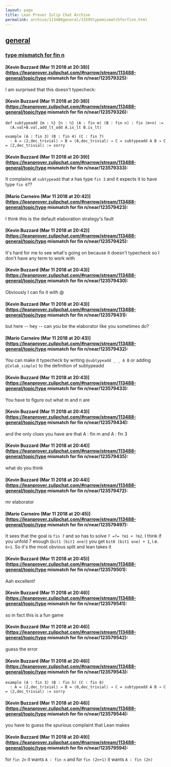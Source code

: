 ```yaml
---
layout: page
title: Lean Prover Zulip Chat Archive 
permalink: archive/113488general/31595typemismatchforfinn.html
---
```


## [general](index.html)
### [type mismatch for fin n](31595typemismatchforfinn.html)

#### [Kevin Buzzard (Mar 11 2018 at 20:38)](https://leanprover.zulipchat.com/#narrow/stream/113488-general/topic/type mismatch for fin n/near/123579325):
I am surprised that this doesn't typecheck:

#### [Kevin Buzzard (Mar 11 2018 at 20:38)](https://leanprover.zulipchat.com/#narrow/stream/113488-general/topic/type mismatch for fin n/near/123579326):
```
def subtypeadd {m : ℕ} {n : ℕ} (A : fin m) (B : fin n) : fin (m+n) := 
  ⟨A.val+B.val,add_lt_add A.is_lt B.is_lt⟩

example (A : fin 3) (B : fin 4) (C : fin 7) 
  : A = ⟨2,dec_trivial⟩ → B = ⟨0,dec_trivial⟩ → C = subtypeadd A B → C = ⟨2,dec_trivial⟩ := sorry
```

#### [Kevin Buzzard (Mar 11 2018 at 20:39)](https://leanprover.zulipchat.com/#narrow/stream/113488-general/topic/type mismatch for fin n/near/123579333):
It complains at `subtypeadd` that `A` has type `fin 3` and it expects it to have type `fin 6`??

#### [Mario Carneiro (Mar 11 2018 at 20:42)](https://leanprover.zulipchat.com/#narrow/stream/113488-general/topic/type mismatch for fin n/near/123579423):
I think this is the default elaboration strategy's fault

#### [Kevin Buzzard (Mar 11 2018 at 20:42)](https://leanprover.zulipchat.com/#narrow/stream/113488-general/topic/type mismatch for fin n/near/123579425):
It's hard for me to see what's going on because it doesn't typecheck so I don't have any term to work with

#### [Kevin Buzzard (Mar 11 2018 at 20:43)](https://leanprover.zulipchat.com/#narrow/stream/113488-general/topic/type mismatch for fin n/near/123579430):
Obviously I can fix it with @

#### [Kevin Buzzard (Mar 11 2018 at 20:43)](https://leanprover.zulipchat.com/#narrow/stream/113488-general/topic/type mismatch for fin n/near/123579431):
but here -- hey -- can you be the elaborator like you sometimes do?

#### [Mario Carneiro (Mar 11 2018 at 20:43)](https://leanprover.zulipchat.com/#narrow/stream/113488-general/topic/type mismatch for fin n/near/123579432):
You can make it typecheck by writing `@subtypeadd _ _ A B` or adding `@[elab_simple]` to the definition of subtypeadd

#### [Kevin Buzzard (Mar 11 2018 at 20:43)](https://leanprover.zulipchat.com/#narrow/stream/113488-general/topic/type mismatch for fin n/near/123579433):
You have to figure out what m and n are

#### [Kevin Buzzard (Mar 11 2018 at 20:43)](https://leanprover.zulipchat.com/#narrow/stream/113488-general/topic/type mismatch for fin n/near/123579434):
and the only clues you have are that A : fin m and A : fin 3

#### [Kevin Buzzard (Mar 11 2018 at 20:44)](https://leanprover.zulipchat.com/#narrow/stream/113488-general/topic/type mismatch for fin n/near/123579435):
what do you think

#### [Kevin Buzzard (Mar 11 2018 at 20:44)](https://leanprover.zulipchat.com/#narrow/stream/113488-general/topic/type mismatch for fin n/near/123579472):
mr elaborator

#### [Mario Carneiro (Mar 11 2018 at 20:45)](https://leanprover.zulipchat.com/#narrow/stream/113488-general/topic/type mismatch for fin n/near/123579497):
It sees that the goal is `fin 7` and so has to solve `7 =?= ?m1 + ?m2`. I think if you unfold 7 enough (`bit1 (bit1 one)`) you get `bit0 (bit1 one) + 1`, i.e. `6+1`. So it's the most obvious split and lean takes it

#### [Kevin Buzzard (Mar 11 2018 at 20:45)](https://leanprover.zulipchat.com/#narrow/stream/113488-general/topic/type mismatch for fin n/near/123579501):
Aah excellent!

#### [Kevin Buzzard (Mar 11 2018 at 20:46)](https://leanprover.zulipchat.com/#narrow/stream/113488-general/topic/type mismatch for fin n/near/123579541):
so in fact this is a fun game

#### [Kevin Buzzard (Mar 11 2018 at 20:46)](https://leanprover.zulipchat.com/#narrow/stream/113488-general/topic/type mismatch for fin n/near/123579542):
guess the error

#### [Kevin Buzzard (Mar 11 2018 at 20:46)](https://leanprover.zulipchat.com/#narrow/stream/113488-general/topic/type mismatch for fin n/near/123579543):
```
example (A : fin 3) (B : fin 5) (C : fin 8) 
  : A = ⟨2,dec_trivial⟩ → B = ⟨0,dec_trivial⟩ → C = subtypeadd A B → C = ⟨2,dec_trivial⟩ := sorry
```

#### [Kevin Buzzard (Mar 11 2018 at 20:46)](https://leanprover.zulipchat.com/#narrow/stream/113488-general/topic/type mismatch for fin n/near/123579544):
you have to guess the spurious complaint that Lean makes

#### [Kevin Buzzard (Mar 11 2018 at 20:49)](https://leanprover.zulipchat.com/#narrow/stream/113488-general/topic/type mismatch for fin n/near/123579594):
for `fin 2n` it wants `A : fin n` and for `fin (2n+1)` it wants `A : fin (2n)`

